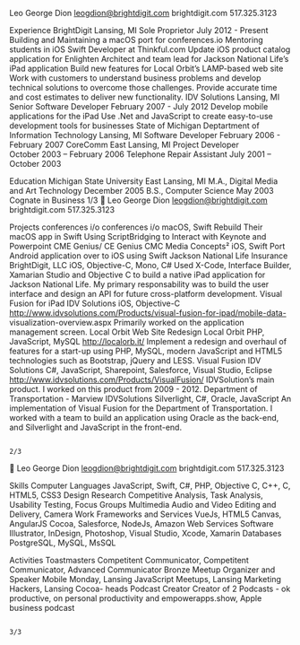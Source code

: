 Leo George Dion
                                                                                                                                                                 leogdion@brightdigit.com
                                                                                                                                                                                      brightdigit.com
                                                                                                                                                                                              517.325.3123


Experience
BrightDigit
Lansing, MI
Sole Proprietor
July 2012 - Present
Building and Maintaining a macOS port for conferences.io
Mentoring students in iOS Swift Developer at Thinkful.com
Update iOS product catalog application for Enlighten
Architect and team lead for Jackson National Life’s iPad application
Build new features for Local Orbit’s LAMP-based web site
Work with customers to understand business problems and develop technical
       solutions to overcome those challenges.
Provide accurate time and cost estimates to deliver new functionality.
IDV Solutions
Lansing, MI
Senior Software Developer
February 2007 - July 2012
Develop mobile applications for the iPad
Use .Net and JavaScript to create easy-to-use development tools for businesses
State of Michigan
Deptartment of Information Technology
Lansing, MI
Software Developer
February 2006 - February 2007
CoreComm
East Lansing, MI
Project Developer	
October 2003 – February 2006
Telephone Repair Assistant
July 2001 – October 2003


Education
Michigan State University
East Lansing, MI
M.A., Digital Media and Art Technology
December 2005
B.S., Computer Science
May 2003
Cognate in Business
                                                                                                                                                                                                                         1/3
                                                                                                                                                                                        Leo George Dion
                                                                                                                                                                         leogdion@brightdigit.com
                                                                                                                                                                                              brightdigit.com
                                                                                                                                                                                                      517.325.3123

Projects
conferences i/o
conferences i/o
macOS, Swift
Rebuild Their macOS app in Swift
Using ScriptBridging to Interact with Keynote and Powerpoint
CME Genius/ CE Genius
CMC Media Concepts²
iOS, Swift
Port Android application over to iOS using Swift
Jackson National Life Insurance
BrightDigit, LLC
iOS, Objective-C, Mono, C#
Used X-Code, Interface Builder, Xamarian Studio and Objective C to build a native
iPad application for Jackson National Life. My primary responsability was to build
the user interface and design an API for future cross-platform development.
Visual Fusion for iPad
IDV Solutions
iOS, Objective-C
http://www.idvsolutions.com/Products/visual-fusion-for-ipad/mobile-data-
visualization-overview.aspx
Primarily worked on the application management screen.
Local Orbit Web Site Redesign
Local Orbit
PHP, JavaScript, MySQL
http://localorb.it/
Implement a redesign and overhaul of features for a start-up using PHP, MySQL,
modern JavaScript and HTML5 technologies such as Bootstrap, jQuery and LESS.
Visual Fusion
IDV Solutions
C#, JavaScript, Sharepoint, Salesforce, Visual Studio, Eclipse
http://www.idvsolutions.com/Products/VisualFusion/
IDVSolution’s main product. I worked on this product from 2009 - 2012.
Department of Transportation - Marview
IDVSolutions
Silverlight, C#, Oracle, JavaScript
An implementation of Visual Fusion for the Department of Transportation. I
worked with a team to build an application using Oracle as the back-end, and
Silverlight and JavaScript in the front-end.




                                                                                                                                                                                                                                2/3
                                                                                                                                                                                 Leo George Dion
                                                                                                                                                                   leogdion@brightdigit.com
                                                                                                                                                                                        brightdigit.com
                                                                                                                                                                                                    517.325.3123


Skills
Computer Languages
JavaScript, Swift, C#, PHP, Objective C, C++, C, HTML5, CSS3
Design Research
Competitive Analysis, Task Analysis, Usability Testing, Focus Groups
Multimedia
Audio and Video Editing and Delivery, Camera Work
Frameworks and Services
VueJs, HTML5 Canvas, AngularJS
Cocoa, Salesforce, NodeJs, Amazon Web Services
Software
Illustrator, InDesign, Photoshop,
Visual Studio, Xcode, Xamarin
Databases
PostgreSQL, MySQL, MsSQL


Activities
Toastmasters
Competitent Communicator, Competitent Communicator, Advanced Communicator
Bronze
Meetup Organizer and Speaker
Mobile Monday, Lansing JavaScript Meetups, Lansing Marketing Hackers, Lansing Cocoa-
heads
Podcast Creator
Creator of 2 Podcasts - ok productive, on personal productivity and empowerapps.show,
Apple business podcast




                                                                                                                                                                                                                          3/3
